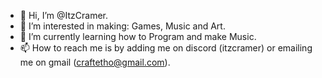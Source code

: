 - 👋 Hi, I’m @ItzCramer.
- 👀 I’m interested in making: Games, Music and Art.
- 🌱 I’m currently learning how to Program and make Music.
- 📫 How to reach me is by adding me on discord (itzcramer) or emailing me on gmail (craftetho@gmail.com).

<!---
ItzCramer/ItzCramer is a ✨ special ✨ repository because its `README.md` (this file) appears on your GitHub profile.
You can click the Preview link to take a look at your changes.
--->
